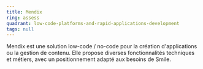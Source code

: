 ```yaml
---
title: Mendix
ring: assess
quadrant: low-code-platforms-and-rapid-applications-development
tags: null
---
```


Mendix est une solution low-code / no-code pour la création d'applications ou la gestion de contenu. Elle propose diverses fonctionnalités techniques et métiers, avec un positionnement adapté aux besoins de Smile.
